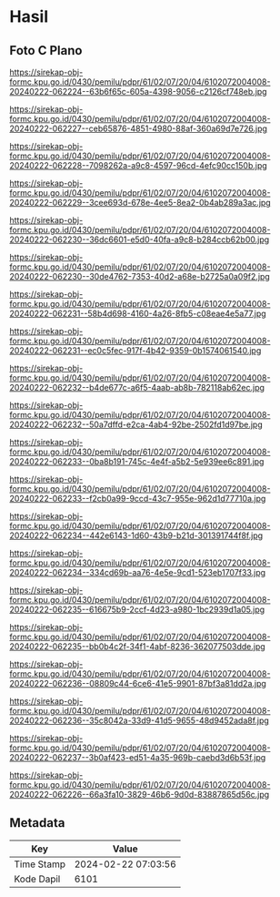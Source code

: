 # Hasil

## Foto C Plano

https://sirekap-obj-formc.kpu.go.id/0430/pemilu/pdpr/61/02/07/20/04/6102072004008-20240222-062224--63b6f65c-605a-4398-9056-c2126cf748eb.jpg

https://sirekap-obj-formc.kpu.go.id/0430/pemilu/pdpr/61/02/07/20/04/6102072004008-20240222-062227--ceb65876-4851-4980-88af-360a69d7e726.jpg

https://sirekap-obj-formc.kpu.go.id/0430/pemilu/pdpr/61/02/07/20/04/6102072004008-20240222-062228--7098262a-a9c8-4597-96cd-4efc90cc150b.jpg

https://sirekap-obj-formc.kpu.go.id/0430/pemilu/pdpr/61/02/07/20/04/6102072004008-20240222-062229--3cee693d-678e-4ee5-8ea2-0b4ab289a3ac.jpg

https://sirekap-obj-formc.kpu.go.id/0430/pemilu/pdpr/61/02/07/20/04/6102072004008-20240222-062230--36dc6601-e5d0-40fa-a9c8-b284ccb62b00.jpg

https://sirekap-obj-formc.kpu.go.id/0430/pemilu/pdpr/61/02/07/20/04/6102072004008-20240222-062230--30de4762-7353-40d2-a68e-b2725a0a09f2.jpg

https://sirekap-obj-formc.kpu.go.id/0430/pemilu/pdpr/61/02/07/20/04/6102072004008-20240222-062231--58b4d698-4160-4a26-8fb5-c08eae4e5a77.jpg

https://sirekap-obj-formc.kpu.go.id/0430/pemilu/pdpr/61/02/07/20/04/6102072004008-20240222-062231--ec0c5fec-917f-4b42-9359-0b1574061540.jpg

https://sirekap-obj-formc.kpu.go.id/0430/pemilu/pdpr/61/02/07/20/04/6102072004008-20240222-062232--b4de677c-a6f5-4aab-ab8b-782118ab62ec.jpg

https://sirekap-obj-formc.kpu.go.id/0430/pemilu/pdpr/61/02/07/20/04/6102072004008-20240222-062232--50a7dffd-e2ca-4ab4-92be-2502fd1d97be.jpg

https://sirekap-obj-formc.kpu.go.id/0430/pemilu/pdpr/61/02/07/20/04/6102072004008-20240222-062233--0ba8b191-745c-4e4f-a5b2-5e939ee6c891.jpg

https://sirekap-obj-formc.kpu.go.id/0430/pemilu/pdpr/61/02/07/20/04/6102072004008-20240222-062233--f2cb0a99-9ccd-43c7-955e-962d1d77710a.jpg

https://sirekap-obj-formc.kpu.go.id/0430/pemilu/pdpr/61/02/07/20/04/6102072004008-20240222-062234--442e6143-1d60-43b9-b21d-301391744f8f.jpg

https://sirekap-obj-formc.kpu.go.id/0430/pemilu/pdpr/61/02/07/20/04/6102072004008-20240222-062234--334cd69b-aa76-4e5e-9cd1-523eb1707f33.jpg

https://sirekap-obj-formc.kpu.go.id/0430/pemilu/pdpr/61/02/07/20/04/6102072004008-20240222-062235--616675b9-2ccf-4d23-a980-1bc2939d1a05.jpg

https://sirekap-obj-formc.kpu.go.id/0430/pemilu/pdpr/61/02/07/20/04/6102072004008-20240222-062235--bb0b4c2f-34f1-4abf-8236-362077503dde.jpg

https://sirekap-obj-formc.kpu.go.id/0430/pemilu/pdpr/61/02/07/20/04/6102072004008-20240222-062236--08809c44-6ce6-41e5-9901-87bf3a81dd2a.jpg

https://sirekap-obj-formc.kpu.go.id/0430/pemilu/pdpr/61/02/07/20/04/6102072004008-20240222-062236--35c8042a-33d9-41d5-9655-48d9452ada8f.jpg

https://sirekap-obj-formc.kpu.go.id/0430/pemilu/pdpr/61/02/07/20/04/6102072004008-20240222-062237--3b0af423-ed51-4a35-969b-caebd3d6b53f.jpg

https://sirekap-obj-formc.kpu.go.id/0430/pemilu/pdpr/61/02/07/20/04/6102072004008-20240222-062226--66a3fa10-3829-46b6-9d0d-83887865d56c.jpg


## Metadata

| Key        | Value               |
| ---------- | ------------------- |
| Time Stamp | 2024-02-22 07:03:56 |
| Kode Dapil | 6101                |




